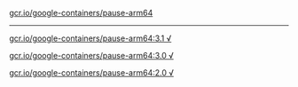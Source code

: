[gcr.io/google-containers/pause-arm64](https://hub.docker.com/r/anjia0532/pause-arm64/tags/) 

----
[gcr.io/google-containers/pause-arm64:3.1 √](https://hub.docker.com/r/anjia0532/pause-arm64/tags/)

[gcr.io/google-containers/pause-arm64:3.0 √](https://hub.docker.com/r/anjia0532/pause-arm64/tags/)

[gcr.io/google-containers/pause-arm64:2.0 √](https://hub.docker.com/r/anjia0532/pause-arm64/tags/)

